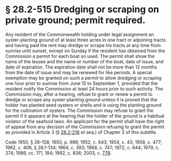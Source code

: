 # § 28.2-515 Dredging or scraping on private ground; permit required.

<p>Any resident of the Commonwealth holding under legal assignment an oyster-planting ground of at least three acres in one tract or adjoining tracts and having paid the rent may dredge or scrape his tracts at any time from sunrise until sunset, except on Sunday if the resident has obtained from the Commission a permit for each boat so used. The permit shall show the name of the lessee and the name or number of the boat, date of issue, and date of expiration. The expiration date shall not be more than 12 months from the date of issue and may be renewed for like periods. A special exemption may be granted on such a permit to allow dredging or scraping one hour prior to sunrise from June 15 to September 1, provided that the resident notify the Commission at least 24 hours prior to such activity. The Commission may, after a hearing, refuse to grant or renew a permit to dredge or scrape any oyster-planting ground unless it is proved that the holder has planted seed oysters or shells and is using the planting ground for the cultivation of oysters. The Commission may refuse to grant the permit if it appears at the hearing that the holder of the ground is a habitual violator of the seafood laws. An applicant for the permit shall have the right of appeal from any decision of the Commission refusing to grant the permit as provided in Article 3 (§ <a href='http://law.lis.virginia.gov/vacode/28.2-216/'>28.2-216</a> et seq.) of Chapter 2 of this subtitle.</p><p>Code 1950, § 28-158; 1950, p. 988; 1952, c. 643; 1954, c. 43; 1958, c. 477; 1962, c. 406, § 28.1-134; 1964, c. 393; 1968, c. 747; 1972, c. 644; 1979, c. 274; 1986, cc. 171, 184; 1992, c. 836; 2003, c. <a href='http://lis.virginia.gov/cgi-bin/legp604.exe?031+ful+CHAP0778'>778</a>.</p>